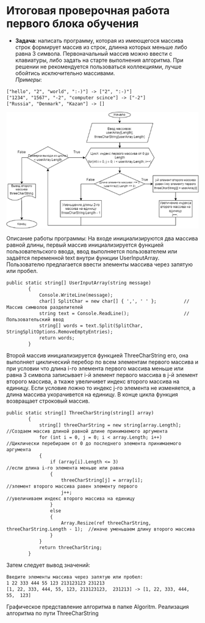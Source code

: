 # Итоговая проверочная работа первого блока обучения

* **Задача**: написать программу, которая из имеющегося массива строк формирует массив из строк,
длинна которых меньше либо равна 3 символа. Первоначальный массив можно ввести с клавиатуры,
либо задать на старте выполнения алгоритма. При решении не рекомендуется пользоваться коллекциями,
лучше обойтись исключительно массивами.\
*Примеры*:
```
["hello", "2", "world", ":-)"] -> ["2", ":-)"]
["1234", "1567", "-2", "computer scince"] -> ["-2"]
["Russia", "Denmark", "Kazan"] -> []
```

![Алгоритм работы программы](Algoritm.png)


Описание работы программы:
На входе инициализируются два массива равной длины, первый массив инициализируется функцией пользовательского ввода, ввод выполняется пользователем или задаётся переменной text внутри функции UserInputArray. Пользователю предлагается ввести элементы массива через запятую или пробел. 
``` 
public static string[] UserInputArray(string message)
        {
            Console.WriteLine(message);
            char[] SplitChar = new char[] { ',', ' ' };          // Массив символов разделителей
            string text = Console.ReadLine();                    //Пользовательский ввод
            string[] words = text.Split(SplitChar, StringSplitOptions.RemoveEmptyEntries);
            return words;
        }
```
Второй массив инициализируется функцией ThreeCharString его, она выполняет циклический перебор по всем элементам первого массива и при условии что длина i-го элемента первого массива меньше или равна 3 символа записывает i-й элемент первого массива в j-й элемент второго массива, а ткаже увеличивет индекс второго массива на единицу. Если условие ложно то индекс j-го элемента не изменяется, а длина массива укорачивется на единицу. В конце цикла функция возвращает строковый массив. 
```
public static string[] ThreeCharString(string[] array)        
        {
            string[] threeCharString = new string[array.Length];                    //Создаем массив длиной равной длине принимаемого аргумента
            for (int i = 0, j = 0; i < array.Length; i++)                           //Циклически перебираем от 0 до последнего элемента принимаемого аргумента
            {
                if (array[i].Length <= 3)                                           //если длина i-го элемента меньше или равна
                {
                    threeCharString[j] = array[i];                                  //элемент второго массива равен элементу первого
                    j++;                                                            //увеличиваем индекс второго массива на единицу   
                }
                else
                {
                    Array.Resize(ref threeCharString, threeCharString.Length - 1);  //иначе уменьшаем длину второго массива 
                }
            }
            return threeCharString;
        }
```
Затем следует вывод значений:
```
Введите элементы массива через запятую или пробел: 
1 22 333 444 55 123 213123123 231213
[1, 22, 333, 444, 55, 123, 213123123,  231213] -> [1, 22, 333, 444, 55,  123]
```
Графическое представление алгоритма в папке Algoritm.
Реализация алгоритма по пути ThreeCharString